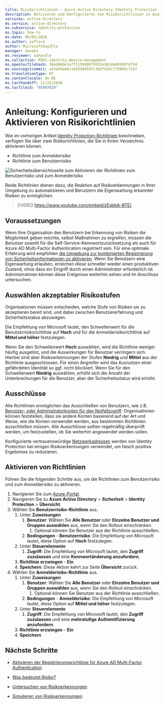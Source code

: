```yaml
---
title: Risikorichtlinien – Azure Active Directory Identity Protection
description: Aktivieren und Konfigurieren von Risikorichtlinien in Azure Active Directory Identity Protection
services: active-directory
ms.service: active-directory
ms.subservice: identity-protection
ms.topic: how-to
ms.date: 06/05/2020
ms.author: joflore
author: MicrosoftGuyJFlo
manager: daveba
ms.reviewer: sahandle
ms.collection: M365-identity-device-management
ms.openlocfilehash: 366d68be1a7f115980973015e363da6095876754
ms.sourcegitcommit: a43a59e44c14d349d597c3d2fd2bc779989c71d7
ms.translationtype: HT
ms.contentlocale: de-DE
ms.lasthandoff: 11/25/2020
ms.locfileid: "95997629"
---
```

# <a name="how-to-configure-and-enable-risk-policies"></a>Anleitung: Konfigurieren und Aktivieren von Risikorichtlinien

Wie im vorherigen Artikel [Identity Protection-Richtlinien](concept-identity-protection-policies.md) beschrieben, verfügen Sie über zwei Risikorichtlinien, die Sie in Ihrem Verzeichnis aktivieren können. 

- Richtlinie zum Anmelderisiko
- Richtlinie zum Benutzerrisiko

![Sicherheitsübersichtsseite zum Aktivieren der Richtlinien zum Benutzerrisiko und zum Anmelderisiko](./media/howto-identity-protection-configure-risk-policies/identity-protection-security-overview.png)

Beide Richtlinien dienen dazu, die Reaktion auf Risikoerkennungen in Ihrer Umgebung zu automatisieren und Benutzern die Eigenwartung erkannter Risiken zu ermöglichen. 

> [!VIDEO https://www.youtube.com/embed/zEsbbik-BTE]

## <a name="prerequisites"></a>Voraussetzungen 

Wenn Ihre Organisation den Benutzern bei Erkennung von Risiken die Möglichkeit geben möchte, selbst Maßnahmen zu ergreifen, müssen die Benutzer sowohl für die Self-Service-Kennwortzurücksetzung als auch für Azure AD Multi-Factor Authentication registriert sein. Für eine optimale Erfahrung wird empfohlen [die Umgebung zur kombinierten Registrierung von Sicherheitsinformationen zu aktivieren](../authentication/howto-registration-mfa-sspr-combined.md). Wenn Sie Benutzern eine Eigenwartung erlauben, erreichen diese schneller wieder einen produktiven Zustand, ohne dass ein Eingriff durch einen Administrator erforderlich ist. Administratoren können diese Ereignisse weiterhin sehen und im Anschluss untersuchen. 

## <a name="choosing-acceptable-risk-levels"></a>Auswählen akzeptabler Risikostufen

Organisationen müssen entscheiden, welche Stufe von Risiken sie zu akzeptieren bereit sind, und dabei zwischen Benutzererfahrung und Sicherheitsstatus abzuwägen. 

Die Empfehlung von Microsoft lautet, den Schwellenwert für die Benutzerrisikorichtlinie auf **Hoch** und für die Anmelderisikorichtlinie auf **Mittel und höher** festzulegen.

Wenn Sie den Schwellenwert **Hoch** auswählen, wird die Richtlinie weniger häufig ausgelöst, und die Auswirkungen für Benutzer verringern sich. Hierbei sind aber Risikoerkennungen der Stufen **Niedrig** und **Mittel** aus der Richtlinie ausgeschlossen. Für einen Angreifer wird das Ausnutzen einer gefährdeten Identität so ggf. nicht blockiert. Wenn Sie für den Schwellenwert **Niedrig** auswählen, erhöht sich die Anzahl der Unterbrechungen für die Benutzer, aber der Sicherheitsstatus wird erhöht.

## <a name="exclusions"></a>Ausschlüsse

Alle Richtlinien ermöglichen das Ausschließen von Benutzern, wie z.B. [Benutzer- oder Administratorkonten für den Notfallzugriff](../roles/security-emergency-access.md). Organisationen können feststellen, dass sie andere Konten basierend auf der Art und Weise, wie die Konten verwendet werden, aus bestimmten Richtlinien ausschließen müssen. Alle Ausschlüsse sollten regelmäßig überprüft werden, um festzustellen, ob Sie weiterhin angewendet werden sollen.

Konfigurierte vertrauenswürdige [Netzwerkadressen](../conditional-access/location-condition.md) werden von Identity Protection bei einigen Risikoerkennungen verwendet, um falsch positive Ergebnisse zu reduzieren.

## <a name="enable-policies"></a>Aktivieren von Richtlinien

Führen Sie die folgenden Schritte aus, um die Richtlinien zum Benutzerrisiko und zum Anmelderisiko zu aktivieren.

1. Navigieren Sie zum [Azure-Portal](https://portal.azure.com).
1. Navigieren Sie zu **Azure Active Directory** > **Sicherheit** > **Identity Protection** > **Übersicht**.
1. Wählen Sie **Benutzerrisiko-Richtlinie** aus.
   1. Unter **Zuweisungen**
      1. **Benutzer**: Wählen Sie **Alle Benutzer** oder **Einzelne Benutzer und Gruppen auswählen** aus, wenn Sie den Rollout einschränken.
         1. Optional können Sie Benutzer aus der Richtlinie ausschließen.
      1. **Bedingungen** - **Benutzerrisiko**: Die Empfehlung von Microsoft lautet, diese Option auf **Hoch** festzulegen.
   1. Unter **Steuerelemente**
      1. **Zugriff**: Die Empfehlung von Microsoft lautet, den **Zugriff zuzulassen** und eine **Kennwortänderung anzufordern**.
   1. **Richtlinie erzwingen** - **Ein**
   1. **Speichern**: Diese Aktion kehrt zur Seite **Übersicht** zurück.
1. Wählen Sie **Anmelderisiko-Richtlinie** aus.
   1. Unter **Zuweisungen**
      1. **Benutzer**: Wählen Sie **Alle Benutzer** oder **Einzelne Benutzer und Gruppen auswählen** aus, wenn Sie den Rollout einschränken.
         1. Optional können Sie Benutzer aus der Richtlinie ausschließen.
      1. **Bedingungen** - **Anmelderisiko**: Die Empfehlung von Microsoft lautet, diese Option auf **Mittel und höher** festzulegen.
   1. Unter **Steuerelemente**
      1. **Zugriff**: Die Empfehlung von Microsoft lautet, den **Zugriff zuzulassen** und eine **mehrstufige Authentifizierung anzufordern**.
   1. **Richtlinie erzwingen** - **Ein**
   1. **Speichern**

## <a name="next-steps"></a>Nächste Schritte

- [Aktivieren der Registrierungsrichtlinie für Azure AD Multi-Factor Authentication](howto-identity-protection-configure-mfa-policy.md)

- [Was bedeutet Risiko?](concept-identity-protection-risks.md)

- [Untersuchen von Risikoerkennungen](howto-identity-protection-investigate-risk.md)

- [Simulieren von Risikoerkennungen](howto-identity-protection-simulate-risk.md)
